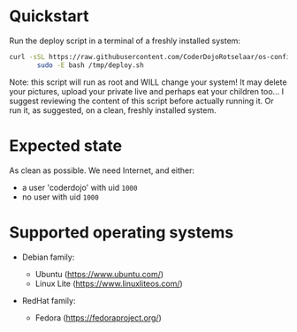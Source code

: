 # Quickstart

Run the deploy script in a terminal of a freshly installed system:

```bash
curl -sSL https://raw.githubusercontent.com/CoderDojoRotselaar/os-config/master/deploy.sh > /tmp/deploy.sh && \
       sudo -E bash /tmp/deploy.sh
```

Note: this script will run as root and WILL change your system! It may delete your pictures, upload your private live and perhaps eat your children too... I suggest reviewing the content of this script before actually running it. Or run it, as suggested, on a clean, freshly installed system.

# Expected state

As clean as possible. We need Internet, and either:

* a user 'coderdojo' with uid `1000`
* no user with uid `1000`

# Supported operating systems

* Debian family:
  * Ubuntu (<https://www.ubuntu.com/>)
  * Linux Lite (<https://www.linuxliteos.com/>)

* RedHat family:
  * Fedora (<https://fedoraproject.org/>)
